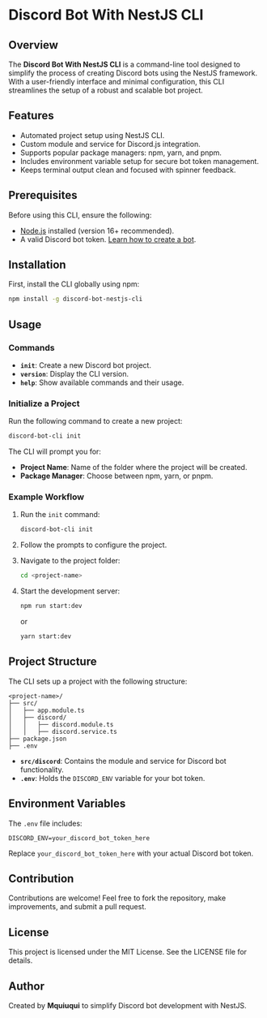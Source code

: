 # Discord Bot With NestJS CLI

## Overview
The **Discord Bot With NestJS CLI** is a command-line tool designed to simplify the process of creating Discord bots using the NestJS framework. With a user-friendly interface and minimal configuration, this CLI streamlines the setup of a robust and scalable bot project.

## Features
- Automated project setup using NestJS CLI.
- Custom module and service for Discord.js integration.
- Supports popular package managers: npm, yarn, and pnpm.
- Includes environment variable setup for secure bot token management.
- Keeps terminal output clean and focused with spinner feedback.

## Prerequisites
Before using this CLI, ensure the following:
- [Node.js](https://nodejs.org) installed (version 16+ recommended).
- A valid Discord bot token. [Learn how to create a bot](https://discord.com/developers/applications).

## Installation
First, install the CLI globally using npm:

```bash
npm install -g discord-bot-nestjs-cli
```

## Usage

### Commands
- **`init`**: Create a new Discord bot project.
- **`version`**: Display the CLI version.
- **`help`**: Show available commands and their usage.

### Initialize a Project
Run the following command to create a new project:

```bash
discord-bot-cli init
```

The CLI will prompt you for:
- **Project Name**: Name of the folder where the project will be created.
- **Package Manager**: Choose between npm, yarn, or pnpm.

### Example Workflow
1. Run the `init` command:
   ```bash
   discord-bot-cli init
   ```
   
2. Follow the prompts to configure the project.

3. Navigate to the project folder:
   ```bash
   cd <project-name>
   ```

4. Start the development server:
   ```bash
   npm run start:dev
   ```
   or
   ```bash
   yarn start:dev
   ```

## Project Structure
The CLI sets up a project with the following structure:

```
<project-name>/
├── src/
│   ├── app.module.ts
│   ├── discord/
│   │   ├── discord.module.ts
│   │   ├── discord.service.ts
├── package.json
├── .env
```

- **`src/discord`**: Contains the module and service for Discord bot functionality.
- **`.env`**: Holds the `DISCORD_ENV` variable for your bot token.

## Environment Variables
The `.env` file includes:
```env
DISCORD_ENV=your_discord_bot_token_here
```
Replace `your_discord_bot_token_here` with your actual Discord bot token.

## Contribution
Contributions are welcome! Feel free to fork the repository, make improvements, and submit a pull request.

## License
This project is licensed under the MIT License. See the LICENSE file for details.

## Author
Created by **Mquiuqui** to simplify Discord bot development with NestJS.

